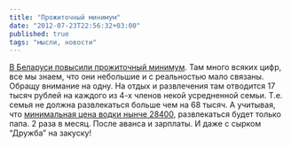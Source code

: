 ```yaml
---
title: "Прожиточный минимум"
date: "2012-07-23T22:56:32+03:00"
published: true
tags: "мысли, новости"
---
```


[В Беларуси повысили прожиточный минимум](http://dengi.onliner.by/2012/07/23/belarusi). Там много всяких цифр, все мы знаем, что они небольшие и с реальностью мало связаны. Обращу внимание на одну. На отдых и развлечения там отводится 17 тысяч рублей на каждого из 4-х членов некой усредненной семьи. Т.е. семья не должна развлекаться больше чем на 68 тысяч. А учитывая, что [минимальная цена водки нынче 28400](http://dengi.onliner.by/2012/04/28/vodka/), развлекаться будет только папа. 2 раза в месяц. После аванса и зарплаты. И даже с сырком “Дружба” на закуску!